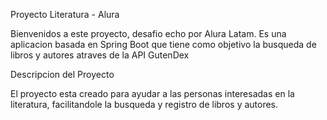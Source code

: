 Proyecto Literatura - Alura

Bienvenidos a este proyecto, desafio echo por Alura Latam. Es una aplicacion basada en Spring Boot que tiene como objetivo la busqueda de libros y autores atraves de la API GutenDex

Descripcion del Proyecto

El proyecto esta creado para ayudar a las personas interesadas en la literatura, facilitandole la busqueda y registro de libros y autores.
